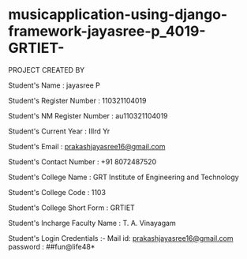 # musicapplication-using-django-framework-jayasree-p_4019-GRTIET-
PROJECT CREATED BY

Student's Name : jayasree P

Student's Register Number : 110321104019

Student's NM Register Number : au110321104019

Student's Current Year : IIIrd Yr

Student's Email : prakashjayasree16@gmail.com

Student's Contact Number : +91 8072487520

Student's College Name : GRT Institute of Engineering and Technology

Student's College Code : 1103

Student's College Short Form : GRTIET

Student's Incharge Faculty Name : T. A. Vinayagam

Student's Login Credentials :- 
   Mail id:   prakashjayasree16@gmail.com
   password : ##fun@life48*
